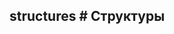 ## structures # Структуры

<!-- import object-storage.md -->

<!-- import priority-queue-callbacks.md -->

<!-- import stack-callbacks.md -->